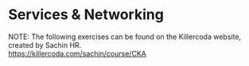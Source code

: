 # Services & Networking
NOTE: The following exercises can be found on the Killercoda website, created by Sachin HR.  
https://killercoda.com/sachin/course/CKA
